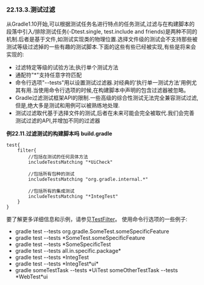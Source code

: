 ### 22.13.3.测试过滤
从Gradle1.10开始,可以根据测试任务名进行特点的任务测试,过滤与在构建脚本的段落中引入/排除测试任务(-Dtest.single, test.include and friends)是两种不同的机制.后者是基于文件,如测试实现类的物理位置.选择文件级的测试会不支持那些被测试等级过滤掉的一些有趣的测试脚本.下面的这些有些已经被实现,有些是将来会实现的:
- 过滤特定等级的试验方法;执行单个测试方法
- 通配符"*"支持任意字符匹配
- 命令行选项"--tests"用以设置测试过滤器.对经典的'执行单一测试方法'用例尤其有用.当使用命令行选项的时候,在构建脚本中声明的包含过滤器被忽略。
- Gradle过滤测试框架API的限制.一些高级的综合性测试无法完全兼容测试过滤,但是,绝大多是测试和用例可以被熟练地处理.
- 测试过滤取代基于选择文件的测试,后者在未来可能会完全被取代.我们会完善测试过滤的API,并增加不同的过滤器

**例22.11.过滤测试的构建脚本吗** **build.gradle**

```
test{
    filter{
        //包括在测试的任何具体方法
        includeTestsMatching "*UiCheck"

        //包括所有包种的测试
        includeTestsMatching "org.gradle.internal.*"

        //包括所有的集成测试
        includeTestsMatching "*IntegTest"
    }
}
```

要了解更多详细信息和示例，请参见[TestFilter](https://docs.gradle.org/current/javadoc/org/gradle/api/tasks/testing/TestFilter.html)。 使用命令行选项的一些例子:
* gradle test --tests org.gradle.SomeTest.someSpecificFeature
* gradle test --tests \*SomeTest.someSpecificFeature
* gradle test --tests \*SomeSpecificTest
* gradle test --tests all.in.specific.package\*
* gradle test --tests \*IntegTest
* gradle test --tests \*IntegTest\*ui\*
* gradle someTestTask --tests \*UiTest someOtherTestTask --tests \*WebTest\*ui

